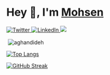 <h1 align="left">Hey 👋, I'm <a href="#" target="blank">Mohsen</a></h1>

<a href="https://twitter.com/aghandideh" target="_blank">
<img src="https://img.shields.io/twitter/url" alt="Twitter">
</a> 
<a href="https://www.linkedin.com/in/aghandideh/" target="_blank">
<img src="https://img.shields.io/badge/LinkedIn-%230077B5.svg?&style=flat-square&logo=linkedin&logoColor=white" alt="LinkedIn">
</a> 
 <a href="https://stackoverflow.com/users/10842857/mohsen-aghandideh">
 <img src="https://img.shields.io/badge/Stack Overflow-f48024?style=flat-square&logo=stackoverflow&logoColor=white" />
 </a>
</a>

<p>&nbsp;<img align="center" src="https://github-readme-stats.vercel.app/api?username=aghandideh&show_icons=true&locale=en&theme=vision-friendly-dark" alt="aghandideh" /></p>
  
 [![Top Langs](https://github-readme-stats.vercel.app/api/top-langs/?username=aghandideh&layout=compact&theme=vision-friendly-dark)](https://github.com/anuraghazra/github-readme-stats)
 
 [![GitHub Streak](http://github-readme-streak-stats.herokuapp.com?user=aghandideh&theme=dark&background=000000)](https://git.io/streak-stats)


